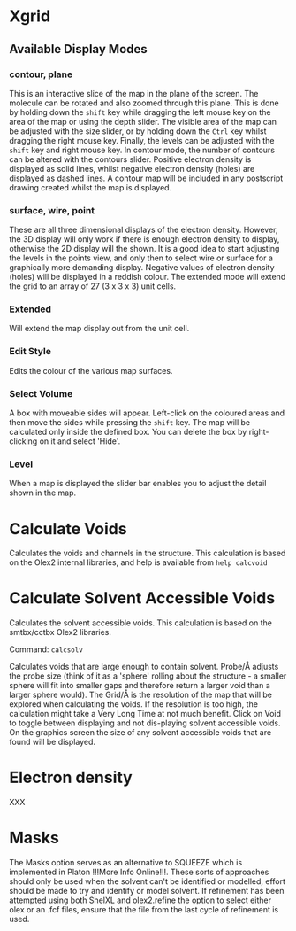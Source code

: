 # Xgrid 

## Available Display Modes

### contour, plane  
This is an interactive slice of the map in the plane of the screen. The molecule can be rotated and also zoomed through this plane. This is done by holding down the `shift` key while dragging the left mouse key on the area of the map or using the depth slider. The visible area of the map can be adjusted with the size slider, or by holding down the `Ctrl` key whilst dragging the right mouse key. Finally, the levels can be adjusted with the `shift` key and right mouse key. In contour mode, the number of contours can be altered with the contours slider. Positive electron density is displayed as solid lines, whilst negative electron density (holes) are displayed as dashed lines. A contour map will be included in any postscript drawing created whilst the map is displayed.

### surface, wire, point  
These are all three dimensional displays of the electron density. However, the 3D display will only work if there is enough electron density to display, otherwise the 2D display will the shown. It is a good idea to start adjusting the levels in the points view, and only then to select wire or surface for a graphically more demanding display. Negative values of electron density (holes) will be displayed in a reddish colour. The extended mode will extend the grid to an array of 27 (3 x 3 x 3) unit cells.

### Extended 
Will extend the map display out from the unit cell.

### Edit Style 
Edits the colour of the various map surfaces.

### Select Volume  
A box with moveable sides will appear. Left-click on the coloured areas and then move the sides while pressing the `shift` key. The map will be calculated only inside the defined box. You can delete the box by right-clicking on it and select 'Hide'.

### Level 
When a map is displayed the slider bar enables you to adjust the detail shown in the map. 

# Calculate Voids 
Calculates the voids and channels in the structure. This calculation is based on the Olex2 internal libraries, and help is available from `help calcvoid`

# Calculate Solvent Accessible Voids 
Calculates the solvent accessible voids. This calculation is based on the smtbx/cctbx Olex2 libraries. 

Command: `calcsolv`

Calculates voids that are large enough to contain solvent. Probe/Å adjusts the probe size (think of it as a 'sphere' rolling about the structure - a smaller sphere will fit into smaller gaps and therefore return a larger void than a larger sphere would). The Grid/Å is the resolution of the map that will be explored when calculating the voids. If the resolution is too high, the calculation might take a Very Long Time at not much benefit. Click on Void to toggle between displaying and not dis-playing solvent accessible voids. On the graphics screen the size of any solvent accessible voids that are found will be displayed. 

# Electron density
XXX

# Masks 
The Masks option serves as an alternative to SQUEEZE which is implemented in Platon !!!More Info Online!!!. These sorts of approaches should only be used when the solvent can't be identified or modelled, effort should be made to try and identify or model solvent. If refinement has been attempted using both ShelXL and olex2.refine the option to select either olex or an .fcf files, ensure that the file from the last cycle of refinement is used. 
